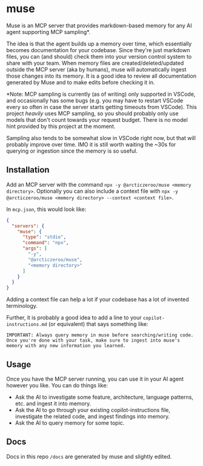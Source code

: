 # muse

Muse is an MCP server that provides markdown-based memory for any AI agent supporting MCP sampling*.

The idea is that the agent builds up a memory over time, which essentially becomes documentation for your codebase.
Since they're just markdown files, you can (and should) check them into your version control system to share with
your team.
When memory files are created/deleted/updated outside the MCP server (aka by humans), muse will automatically ingest
those changes into its memory. It is a good idea to review all documentation generated by Muse and to make edits before
checking it in.

*Note: MCP sampling is currently (as of writing) only supported in VSCode, and occasionally has some bugs
(e.g. you may have to restart VSCode every so often in case the server starts getting timeouts from VSCode). This
project _heavily_ uses MCP sampling, so you should probably only use models that don't count towards your
request budget. There is no model hint provided by this project at the moment.

Sampling also tends to be somewhat slow in VSCode right now, but that will probably improve over time. IMO it is still
worth waiting the ~30s for querying or ingestion since the memory is so useful.

## Installation

Add an MCP server with the command `npx -y @arcticzeroo/muse <memory directory>`. Optionally you can also include a 
context file with `npx -y @arcticzeroo/muse <memory directory> --context <context file>`.

In `mcp.json`, this would look like:

```json
{
  "servers": {
    "muse": {
      "type": "stdio",
      "command": "npx",
      "args": [
        "-y",
        "@arcticzeroo/muse",
        "<memory directory>"
      ]
    }
  }
}
```

Adding a context file can help a lot if your codebase has a lot of invented terminology.

Further, it is probably a good idea to add a line to your `copilot-instructions.md` (or equivalent) that says something like:

```
IMPORTANT: Always query memory in muse before searching/writing code. Once you're done with your task, make sure to ingest into muse's memory with any new information you learned.
```

## Usage

Once you have the MCP server running, you can use it in your AI agent however you like. You can do things like:
- Ask the AI to investigate some feature, architecture, language patterns, etc. and ingest it into memory.
- Ask the AI to go through your existing copilot-instructions file, investigate the related code, and ingest findings into memory.
- Ask the AI to query memory for some topic.

## Docs

Docs in this repo `/docs` are generated by muse and slightly edited.